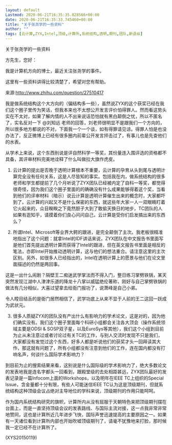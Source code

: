 ```yaml
---
layout: default
Lastmod: 2020-06-21T16:35:35.828566+00:00
date: 2020-06-21T16:35:33.745460+00:00
title: "关于张尧学的一些资料"
author: ""
tags: [云计算,ZYX,Intel,顶级,计算所,系统结构,透明,期刊,团队,新语丝]
---
```


关于张尧学的一些资料

方先生，您好：

我是计算机方向的博士，最近关注张尧学的事件。

这里有一些资料讲得比较清楚了，希望对您有帮助。

来源:http://www.zhihu.com/question/27510417

我是做系统结构这个大方向的（偏结构多一些），虽然说ZYX的这个获奖已经在我们这个圈子里传为笑话，但我本来也不太想公开发言评价怕得罪人。然而看这势头实在不太对，如果了解内情的人不出来说话恐怕就有黑白颠倒之忧，所以不匿名了，实名反对一下 @刘知远 老师的回答，刘老师很明显不是跟我们一个方向的，所以很多地方都说的不对，下面我一个一个谈，如有得罪请见谅。得罪人怕是也没办法了，反正微博上已经有很多圈内前辈公开发言抨击过了，有事儿也是先查他们的水表。

从学术上来说，这个东西别说是评自然科学一等奖，其份量连入围评选的资格都不具备，其评审材料完美地诠释了什么叫做拉大旗作虎皮。

1. 云计算的提出是否晚于透明计算根本不重要，云计算的孕育从头到尾与透明计算完全没有任何关系，这是人尽皆知的事实。包括我在内，做系统结构的很多老师和学生都提前了几个月听说了ZYX团队已经被内定了自科一等奖，都觉得很奇怪，因为我们这个圈子里面的的确确没有什么成果能够得着这个奖，当看到他们的评审材料（暗示）说云计算是透明计算催生出来的概念时，大家都吓到了。云计算的兴起又不是什么保密的东西，就这些年大家一人一双眼睛盯着它火起来的，众目睽睽之下竟然胆子大到了敢偷天换日的地步，TC团队的人如果有逛知乎，请摸着你们良心问问自己，云计算是受你们启发搞出来的东西么？

2. 所谓Intel、Microsoft等业界大鳄的跟进，是完全颠倒了主次。我老板很精准地指出了这个问题：就拿Intel的IDF讲话来说，ZYX团队在中文报告书里面写是他们首先提出透明计算而获得了Intel的跟进，但在英文报告书里面是相反的笔法，亦即Intel开始推动透明计算，这与他们的想法重合。请注意这里的主次区别。另外，如很多人已经指出的，Intel在透明计算上的愿景与他们在论文里面描述的仍然是两回事。

这是一出什么闹剧？隔壁王二痴迷武学掌法而不得入门，整日练习掌劈铁锅，某天突然发现江湖中人津津乐道的降龙十八掌以威猛绝伦著称，刚好与自己掌劈铁锅的做法有几分相似，大喜过望拿去给衙门报功了，说萧峰是自己小弟。

令人瞠目结舌的是衙门居然相信了，武学功底上从来不显于人前的王二这回一跃成为武状元。

3. 很多人质疑ZYX的团队没有产出什么有影响力的学术论文，这是对的，因为他们确实没有。我们这个圈子里面每个科研小组都会关注各大顶会（操作系统领域主要是ODSI & SOSP双子星，以及EuroSys等其他），我们这个小组到目前为止从未注意过或者讨论过有关TC的工作，与别人交流时发现不只是我们，大家都没有发觉过这个东西，好多人都是听说他们的获奖才头一回拜读其大作，那这就有问题了，所有小组都没有注意到他们的工作，连在国内都没有打响名声，何谈什么国际学术影响力？

到目前为止的搜索结果来看，这别说是什么国际级的学术影响力了，绝大多数论文的发表地我是连名字都头一回看到，跟殿堂级的去处相距甚远，ZYX团队最好的发表记录是一篇Infocom上面的Workshops，以及明年在IEEE TC上组织的Special Issue，含金量都十分有限，有些人可能迷信IEEE TC认为这是顶级期刊，但就系统结构这种顶级会议占绝对主导地位的学科来说，顶级期刊的作用只能呵呵。

作为国内系统结构研究的旗帜，计算所内从没有屈服于天朝特色来把顶级期刊摆在台面上，而是一直坚持顶级会议的发表路线、与国际主流对接，这一点我非常非常地赞同，这也是计算所近几年进步飞快，国际声誉迅速提高的主要原因之一。如果有一天诸位看到计算所内部也开始吹嘘顶级期刊了，请毫不犹豫地来打脸，那时候我一定已经不在计算所了。

(XYS20150119)

